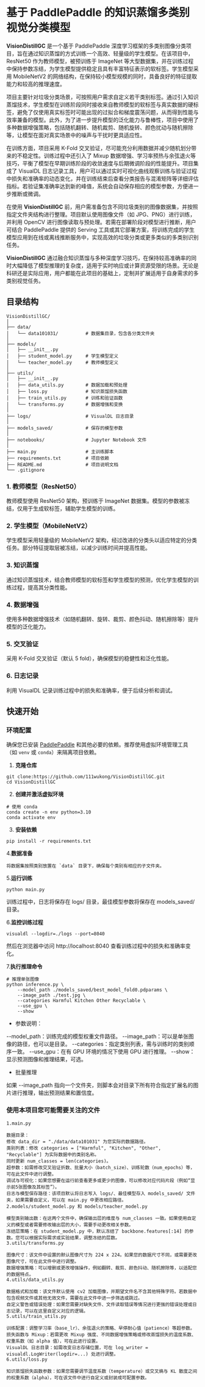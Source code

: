 # 基于 PaddlePaddle 的知识蒸馏多类别视觉分类模型

**VisionDistillGC** 是一个基于 PaddlePaddle 深度学习框架的多类别图像分类项目，旨在通过知识蒸馏的方式训练一个高效、轻量级的学生模型。在该项目中，ResNet50 作为教师模型，被预训练于 ImageNet 等大型数据集，并在训练过程中保持参数冻结，为学生模型提供稳定且具有丰富特征表示的软标签。学生模型采用 MobileNetV2 的网络结构，在保持较小模型规模的同时，具备良好的特征提取能力和较高的推理速度。

项目主要针对垃圾分类场景，可按照用户需求自定义若干类别标签。通过引入知识蒸馏技术，学生模型在训练阶段同时接收来自教师模型的软标签与真实数据的硬标签，避免了仅使用真实标签时可能出现的过拟合和梯度震荡问题，从而得到性能与效率兼备的模型。此外，为了进一步提升模型的泛化能力与鲁棒性，项目中使用了多种数据增强策略，包括随机翻转、随机裁剪、随机旋转、颜色扰动与随机擦除等，让模型在面对真实场景中的噪声与干扰时更具适应性。

在训练方面，项目采用 K-Fold 交叉验证，尽可能充分利用数据并减少随机划分带来的不稳定性。训练过程中还引入了 Mixup 数据增强、学习率预热与余弦退火等技巧，平衡了模型在早期训练阶段的收敛速度与后期微调阶段的性能提升。项目集成了 VisualDL 日志记录工具，用户可以通过实时可视化曲线观察训练与验证过程中损失和准确率的动态变化，并在训练结束后查看分类报告与混淆矩阵等详细评估指标。若验证集准确率达到新的峰值，系统会自动保存相应的模型参数，方便进一步推断或微调。

在使用 **VisionDistillGC** 前，用户需准备包含不同垃圾类别的图像数据集，并按照指定文件夹结构进行整理。项目默认使用图像文件（如 JPG、PNG）进行训练，并利用 OpenCV 进行图像读取与预处理。若需在部署阶段对模型进行推断，用户可结合 PaddlePaddle 提供的 Serving 工具或其它部署方案，将训练完成的学生模型应用到在线或离线推断服务中，实现高效的垃圾分类或更多类似的多类别识别任务。

**VisionDistillGC** 通过融合知识蒸馏与多种深度学习技巧，在保持较高准确率的同时大幅降低了模型推理的复杂度，适用于实时响应或计算资源受限的场景。无论是科研还是实际应用，用户都能在此项目的基础上，定制并扩展适用于自身需求的多类别视觉任务。

## 目录结构

``` 
VisionDistillGC/
│
├── data/
│   └── data101031/          # 数据集目录，包含各分类文件夹
│
├── models/
│   ├── __init__.py
│   ├── student_model.py     # 学生模型定义
│   └── teacher_model.py     # 教师模型定义
│
├── utils/
│   ├── __init__.py
│   ├── data_utils.py        # 数据加载和预处理
│   ├── loss.py              # 知识蒸馏损失函数
│   ├── train_utils.py       # 训练和验证函数
│   └── transforms.py        # 数据增强和变换
│
├── logs/                    # VisualDL 日志目录
│
├── models_saved/            # 保存的模型参数
│
├── notebooks/               # Jupyter Notebook 文件
│
├── main.py                  # 主训练脚本
├── requirements.txt         # 项目依赖
├── README.md                # 项目说明文档
└── .gitignore              

```

###   1. **教师模型（ResNet50）** 

教师模型使用 ResNet50 架构，预训练于 ImageNet 数据集。模型的参数被冻结，仅用于生成软标签，辅助学生模型的训练。

### 2. **学生模型（MobileNetV2）** 

学生模型采用轻量级的 MobileNetV2 架构，经过改进的分类头以适应特定的分类任务。部分特征提取层被冻结，以减少训练时间并提高性能。 

### 3. **知识蒸馏** 

通过知识蒸馏技术，结合教师模型的软标签和学生模型的预测，优化学生模型的训练过程，提高其分类性能。 

### 4. **数据增强** 

使用多种数据增强技术（如随机翻转、旋转、裁剪、颜色抖动、随机擦除等）提升模型的泛化能力。

### 5. **交叉验证** 

采用 K-Fold 交叉验证（默认 5 fold），确保模型的稳健性和泛化性能。 

### 6. **日志记录** 

利用 VisualDL 记录训练过程中的损失和准确率，便于后续分析和调试。 

## 快速开始 

### 环境配置 

确保您已安装 [PaddlePaddle](https://www.paddlepaddle.org.cn/) 和其他必要的依赖。推荐使用虚拟环境管理工具（如 `venv` 或 `conda`）来隔离项目依赖。

1. **克隆仓库**

``` 
git clone:https://github.com/111wukong/VisionDistillGC.git
cd VisionDistillGC
```

2. **创建并激活虚拟环境**

```
# 使用 conda
conda create -n env python=3.10
conda activate env
```

3. **安装依赖**

```
pip install -r requirements.txt
```

4.**数据准备**

```
将数据集按照类别放置在 `data` 目录下，确保每个类别有相应的子文件夹。
```

5.**运行训练**

```
python main.py
```
训练过程中，日志将保存在 logs/ 目录，最佳模型参数将保存在 models_saved/ 目录。

6.**监控训练过程**

```
visualdl --logdir=./logs --port=8040
```

然后在浏览器中访问 http://localhost:8040 查看训练过程中的损失和准确率变化。

7.**执行推理命令**

```
# 推理单张图像
python inference.py \
    --model_path ./models_saved/best_model_fold0.pdparams \
    --image_path ./test.jpg \
    --categories Harmful Kitchen Other Recyclable \
    --use_gpu \
    --show
```
- 参数说明：

--model_path：训练完成的模型权重文件路径。
--image_path：可以是单张图像的路径，也可以是目录。
--categories：指定类别列表，需与训练时的类别顺序一致。
--use_gpu：在有 GPU 环境的情况下使用 GPU 进行推理。
--show：显示预测图像和推理结果，可选。
- 批量推理

如果 --image_path 指向一个文件夹，则脚本会对目录下所有符合指定扩展名的图片进行推理，输出预测结果和置信度。

### 使用本项目您可能需要关注的文件

```
1.main.py

数据目录：
修改 data_dir = "./data/data101031" 为您实际的数据路径。
类别列表：修改 categories = ["Harmful", "Kitchen", "Other", "Recyclable"] 为实际数据中的类别名称。
同时更新 num_classes = len(categories)。
超参数：如需修改交叉验证折数、批量大小（batch_size）、训练轮数（num_epochs）等，可在此文件中进行调整。
调试与可视化：如果您想要在运行前查看更多或更少的图像，可以修改对应代码片段（例如“显示前5张图像及其标签”）。
日志与模型保存路径：该项目默认将日志写入 logs/、最佳模型存入 models_saved/ 文件夹，如果需要自定义，可以在 main.py 中更改相应路径。
2.models/student_model.py 和 models/teacher_model.py

模型类别输出数：在这两个文件中，确保输出层的维度与 num_classes 一致。如果使用自定义的模型或者需要修改输出层的大小，需要手动更改相关参数。
冻结层策略：在 student_model.py 中，默认冻结了 backbone.features[:14] 的参数。您可以根据实际需求或实验结果，调整冻结的层数。
3.utils/transforms.py

图像尺寸：该文件中设置的默认图像尺寸为 224 x 224。如果您的数据尺寸不同，或需要更改图像尺寸，可在此文件中进行调整。
数据增强策略：可以增删或更改增强操作，例如翻转、裁剪、颜色抖动、随机擦除等，以适配您的数据特点。
4.utils/data_utils.py

数据格式和加载：该文件默认使用 cv2 加载图像，并期望文件名不含其他特殊字符。若数据中包含视频文件或其他无效文件，需要在此文件中进一步筛选或跳过。
自定义警告或错误处理：如果您需要对缺失文件、文件读取错误等情况进行更强的错误处理或日志记录，可以在这里自定义对应的逻辑。
5.utils/train_utils.py

训练配置：调整学习率（base_lr）、余弦退火的策略、早停耐心值（patience）等超参数。
损失函数与 Mixup：若需更改 Mixup 强度、不同数据增强策略或修改蒸馏损失的温度系数、权重系数（如 alpha 值），可在此进行设置。
VisualDL 日志目录：如需改变日志存储位置，可在 log_writer = visualdl.LogWriter(logdir=...) 处进行调整。
6.utils/loss.py

知识蒸馏损失函数参数：如果您需要调节温度系数（temperature）或交叉熵与 KL 散度之间的权重系数（alpha），可在该文件中进行自定义或封装成可配置参数。
```

